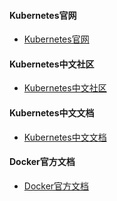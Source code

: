 #### Kubernetes官网
* <a href="https://kubernetes.io/" target="_blank">Kubernetes官网</a>

#### Kubernetes中文社区
* <a href="https://www.kubernetes.org.cn/" target="_blank">Kubernetes中文社区</a>

#### Kubernetes中文文档
* <a href="http://docs.kubernetes.org.cn/" target="_blank">Kubernetes中文文档</a>

#### Docker官方文档
* <a href="https://docs.docker.com/" target="_blank">Docker官方文档</a>
